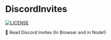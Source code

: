 # DiscordInvites

[![LICENSE](https://img.shields.io/badge/license-BSD--3--Clause-green.svg)](https://github.com/YourNetworkNerd/DiscordInvites/blob/master/LICENSE)

📜 Read Discord Invites (In Browser and in Node!)
